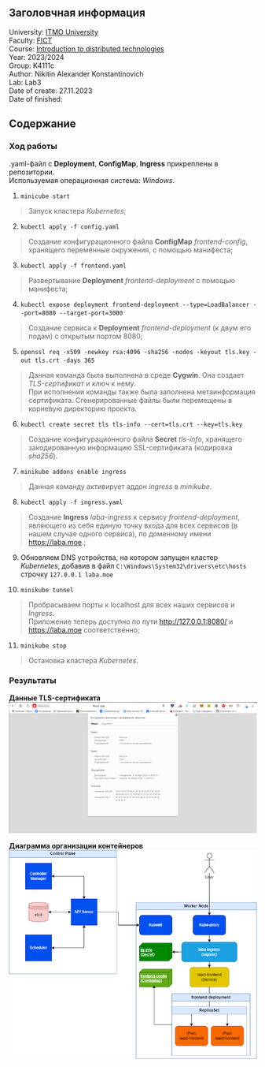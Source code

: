## Заголовчная информация
University: [ITMO University](https://itmo.ru/ru/)\
Faculty: [FICT](https://fict.itmo.ru)\
Course: [Introduction to distributed technologies](https://github.com/itmo-ict-faculty/introduction-to-distributed-technologies)\
Year: 2023/2024\
Group: K4111c\
Author: Nikitin Alexander Konstantinovich\
Lab: Lab3\
Date of create: 27.11.2023\
Date of finished: 
## Содержание
### Ход работы
.yaml-файл с **Deployment**, **ConfigMap**, **Ingress** прикреплены в репозитории.\
Используемая операционная система: *Windows*. 

1. `minicube start`
> Запуск кластера *Kubernetes*;

2. `kubectl apply -f config.yaml`
> Создание конфигурационного файла **ConfigMap** *frontend-config*, хранящего переменные окружения, с помощью  манифеста;

3. `kubectl apply -f frontend.yaml`
> Развертывание **Deployment** *frontend-deployment* с помощью манифеста;

4. `kubectl expose deployment frontend-deployment --type=LoadBalancer --port=8080 --target-port=3000`
> Создание сервиса к **Deployment** *frontend-deployment* (к двум его подам) с открытым портом 8080;

5. `openssl req -x509 -newkey rsa:4096 -sha256 -nodes -keyout tls.key -out tls.crt -days 365`
> Данная команда была выполнена в среде **Cygwin**. Она создает *TLS-сертификат* и *ключ* к нему.\
> При исполнении команды также была заполнена метаинформация сертификата. Сгенерированные файлы были перемещены в корневую директорию проекта.

6. `kubectl create secret tls tls-info --cert=tls.crt --key=tls.key`
> Создание конфигурационного файла **Secret** *tls-info*, хранящего закодированную информацию SSL-сертификата (кодировка *sha256*).

7. `minikube addons enable ingress`
> Данная команду активирует аддон *ingress* в *minikube*.

8. `kubectl apply -f ingress.yaml`
> Создание **Ingress** *laba-ingress* к сервису *frontend-deployment*, являющего из себя единую точку входа для всех сервисов (в нашем случае одного сервиса), по доменному имени https://laba.moe.;

9. Обновляем DNS устройства, на котором запущен кластер *Kubernetes*, добавив в файл `C:\Windows\System32\drivers\etc\hosts` строчку `127.0.0.1 laba.moe`


10. `minikube tunnel`
> Пробрасываем порты к localhost для всех наших сервисов и *Ingress*.\
> Приложение теперь доступно по пути http://127.0.0.1:8080/ и https://laba.moe соответственно;

11. `minikube stop`
> Остановка кластера *Kubernetes*.
### Результаты
**Данные TLS-сертификата**
![Скриншот сертификата](../imgs/lab3_success.png)

**Диаграмма организации контейнеров**
![Схемка](../imgs/scheme3.png)
